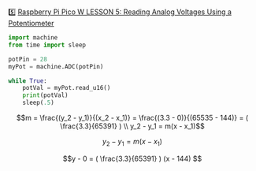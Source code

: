 :five: [Raspberry Pi Pico W LESSON 5: Reading Analog Voltages Using a Potentiometer](https://youtu.be/ODWwErH_iGA)


```python
import machine
from time import sleep

potPin = 28
myPot = machine.ADC(potPin)

while True:
    potVal = myPot.read_u16()
    print(potVal)
    sleep(.5)
```

```math
m = \frac{(y_2 - y_1)}{(x_2 - x_1)} = \frac{(3.3 - 0)}{(65535 - 144)} = ( \frac{3.3}{65391} ) \\

y_2 - y_1 = m(x - x_1)
```

```math
y_2 - y_1 = m(x - x_1)
```

```math
y - 0 = ( \frac{3.3}{65391} ) (x - 144)

```
